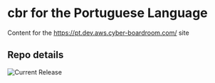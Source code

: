 # cbr for the Portuguese Language

Content for the https://pt.dev.aws.cyber-boardroom.com/ site


## Repo details

![Current Release](https://img.shields.io/badge/release-v0.1.35-blue)

